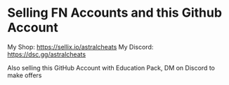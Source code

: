# Selling FN Accounts and this Github Account

My Shop: https://sellix.io/astralcheats
My Discord: https://dsc.gg/astralcheats

Also selling this GitHub Account with Education Pack, DM on Discord to make offers
